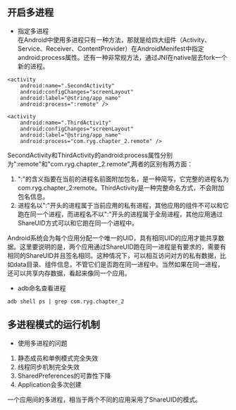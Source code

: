 ## 开启多进程

- 指定多进程  
在Android中使用多进程只有一种方法，那就是给四大组件（Activity、Service、Receiver、ContentProvider）在AndroidMenifest中指定android:process属性。还有一种非常规方法，通过JNI在native层去fork一个新的进程。

```
<activity
    android:name=".SecondActivity"
    android:configChanges="screenLayout"
    android:label="@string/app_name"
    android:process=":remote" />
        
<activity
    android:name=".ThirdActivity"
    android:configChanges="screenLayout"
    android:label="@string/app_name"
    android:process="com.ryg.chapter_2.remote" />
```
SecondActivity和ThirdActivity的android:process属性分别为":remote"和"com.ryg.chapter_2.remote",两者的区别有两方面：
1. ":"的含义指要在当前的进程名前面附加包名，是一种简写，它完整的进程名为com.ryg.chapter_2:remote。ThirdActivity是一种完整命名方式，不会附加包名信息。
2. 进程名以":"开头的进程属于当前应用的私有进程，其他应用的组件不可以和它跑在同一个进程，而进程名不以":"开头的进程属于全局进程，其他应用通过ShareUID方式可以和它跑在同一个进程中。

Android系统会为每个应用分配一个唯一的UID，具有相同UID的应用才能共享数据。这里要说明的是，两个应用通过ShareUID跑在同一进程是有要求的，需要有相同的ShareUID并且签名相同。这种情况下，可以相互访问对方的私有数据，比如data目录、组件信息，不管它们是否跑在同一进程中。当然如果在同一进程，还可以共享内存数据，看起来像同一个应用。

- adb命名查看进程
```
adb shell ps | grep com.ryg.chapter_2
```

## 多进程模式的运行机制
- 使用多进程的问题
1. 静态成员和单例模式完全失效
2. 线程同步机制完全失效
3. SharedPreferences的可靠性下降
4. Application会多次创建

一个应用间的多进程，相当于两个不同的应用采用了ShareUID的模式。